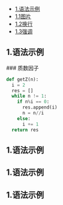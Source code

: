 * [1.语法示例](#1)
* [1.1图片](#1.1)
* [1.2换行](#1.2)
* [1.3强调](#1.3)




<h2 id="1">1.语法示例</h2>
### 质数因子

```python
def getZ(n):
  i = 2
  res = []
  while n != 1:
    if n%i == 0:
      res.append(i)
      n = n//i
    else:
      i += 1
  return res
```
<h2 id="1.1">1.语法示例</h2>
<h2 id="1.2">1.语法示例</h2>
<h2 id="1.3">1.语法示例</h2>
